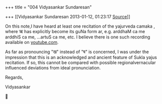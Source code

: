 +++
title = "004 Vidyasankar Sundaresan"

+++
[[Vidyasankar Sundaresan	2013-01-12, 01:23:17 [Source](https://groups.google.com/g/bvparishat/c/vU7OpO74t4k)]]



On this note,I have heard at least one recitation of the yajurveda camaka , where ऋ has explicitly become its guNa form ar, e.g. arddhaM ca me arddhiS ca me, ...artuS ca me, etc. I believe there is one such recording available on [youtube.com](http://youtube.com).



As far as pronouncing "ख" instead of "ष" is concerned, I was under the impression that this is an acknowledged and ancient feature of Sukla yajus recitation. If so, this cannot be compared with possible regionalvernacular influenced deviations from ideal pronunciation.



Regards,

Vidyasankar



